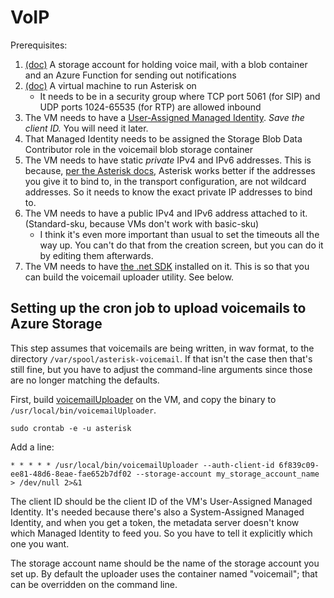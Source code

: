 # VoIP

Prerequisites:
1. [(doc)](../util/blob-to-email) A storage account for holding voice mail,
   with a blob container and an Azure Function for sending out notifications
2. [(doc)](../virtual-machines/virtual-machines.md) A virtual machine to run
   Asterisk on
   * It needs to be in a security group where TCP port 5061 (for SIP) and UDP
     ports 1024-65535 (for RTP) are allowed inbound
3. The VM needs to have a [User-Assigned Managed
   Identity](https://docs.microsoft.com/en-us/azure/active-directory/managed-identities-azure-resources/how-to-manage-ua-identity-portal).
   *Save the client ID.* You will need it later.
4. That Managed Identity needs to be assigned the Storage Blob Data Contributor
   role in the voicemail blob storage container
5. The VM needs to have static *private* IPv4 and IPv6 addresses. This is
   because, [per the Asterisk
   docs](https://wiki.asterisk.org/wiki/display/AST/PJSIP+Transport+Selection),
   Asterisk works better if the addresses you give it to bind to, in the
   transport configuration, are not wildcard addresses. So it needs to know
   the exact private IP addresses to bind to.
6. The VM needs to have a public IPv4 and IPv6 address attached to it.
   (Standard-sku, because VMs don't work with basic-sku)
   - I think it's even more important than usual to set the timeouts all the
     way up. You can't do that from the creation screen, but you can do it by
     editing them afterwards.
7. The VM needs to have [the .net
   SDK](https://docs.microsoft.com/en-us/dotnet/core/install/) installed on it.
   This is so that you can build the voicemail uploader utility. See below.

## Setting up the cron job to upload voicemails to Azure Storage

This step assumes that voicemails are being written, in wav format, to the
directory `/var/spool/asterisk-voicemail`. If that isn't the case then
that's still fine, but you have to adjust the command-line arguments since
those are no longer matching the defaults.

First, build [voicemailUploader](voicemail-uploader/) on the VM, and copy the
binary to `/usr/local/bin/voicemailUploader`.

```
sudo crontab -e -u asterisk
```

Add a line:
```
* * * * * /usr/local/bin/voicemailUploader --auth-client-id 6f839c09-ee81-48d6-8eae-fae652b7df02 --storage-account my_storage_account_name > /dev/null 2>&1
```

The client ID should be the client ID of the VM's User-Assigned Managed
Identity. It's needed because there's also a System-Assigned Managed
Identity, and when you get a token, the metadata server doesn't know which
Managed Identity to feed you. So you have to tell it explicitly which one
you want.

The storage account name should be the name of the storage account you set
up. By default the uploader uses the container named "voicemail"; that can
be overridden on the command line.
